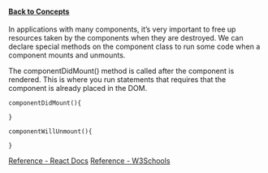 #### [Back to Concepts](README.md)

In applications with many components, it’s very important to free up resources taken by the components when they are destroyed.
We can declare special methods on the component class to run some code when a component mounts and unmounts.

The componentDidMount() method is called after the component is rendered.
This is where you run statements that requires that the component is already placed in the DOM.
```JSX
componentDidMount(){

}
```

```JSX
componentWillUnmount(){
    
}
```

[Reference - React Docs](https://reactjs.org/docs/state-and-lifecycle.html#adding-lifecycle-methods-to-a-class)
[Reference - W3Schools](https://www.w3schools.com/react/react_lifecycle.asp)
